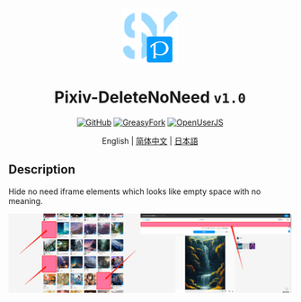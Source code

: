 <div align="center">
    <img src="https://github.com/SynRGB/Pixiv-DeleteNoNeed/raw/main/%23README/icon/256.png" width="20%"/>
    <h1>Pixiv-DeleteNoNeed <code>v1.0</code></h1>
	<p>
        <a href='https://github.com/SynRGB/Pixiv-DeleteNoNeed'><img src="https://img.shields.io/badge/-GitHub-3A3A3A?style=flat&amp;logo=GitHub&amp;logoColor=white" referrerpolicy="no-referrer" alt="GitHub"></a>
	    <a href=''><img src="https://img.shields.io/badge/-GreasyFork-670000?style=flat&amp;logo=tampermonkey&amp;logoColor=white" referrerpolicy="no-referrer" alt="GreasyFork"></a>
        <a href='https://openuserjs.org/scripts/TitanRGB/Pixiv-DeleteNoNeed'><img src="https://img.shields.io/badge/-OpenUserJS-004796?style=flat&amp;logo=tampermonkey&amp;logoColor=white" referrerpolicy="no-referrer" alt="OpenUserJS"></a>
    </p>
    <p>English | <a href='https://github.com/SynRGB/Pixiv-DeleteNoNeed/blob/main/%23README/README-zh.md'>简体中文</a> | <a href="https://github.com/SynRGB/Pixiv-DeleteNoNeed/blob/main/%23README/README-ja.md">日本語</a></p>
</div>

## Description

Hide no need iframe elements which looks like empty space with no meaning.

<img src="https://github.com/SynRGB/Pixiv-DeleteNoNeed/raw/main/%23README/example.png"/>
<!-- Greasy Fork 更新日志
## Pixiv-DeleteNoNeed `v1.0`
- Stable release
- 正式发布
- 正式版がリリースされる
-->